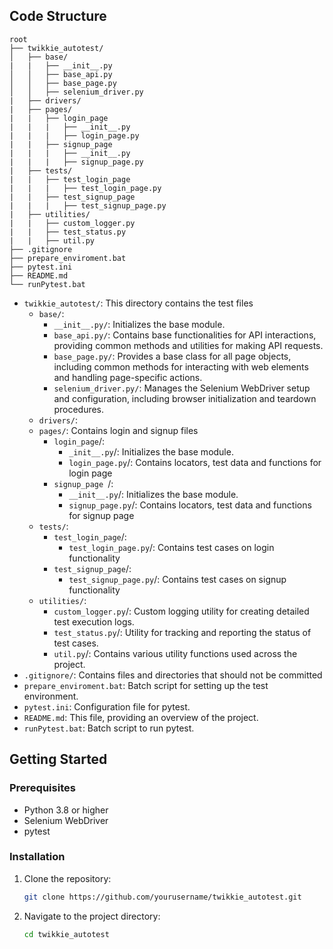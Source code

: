 ## Code Structure

```
root
├── twikkie_autotest/
│   ├── base/
|   |   ├── __init__.py
│   │   ├── base_api.py
│   │   ├── base_page.py
│   │   ├── selenium_driver.py
|   ├── drivers/
|   ├── pages/
|   |   ├── login_page
|   |   |   ├── __init__.py
|   |   |   ├── login_page.py
|   |   ├── signup_page 
|   |   |   ├── __init__.py
|   |   |   ├── signup_page.py
|   ├── tests/
|   |   ├── test_login_page
|   |   |   ├── test_login_page.py
|   |   ├── test_signup_page
|   |   |   ├── test_signup_page.py
|   ├── utilities/
|   |   ├── custom_logger.py
|   |   ├── test_status.py
|   |   ├── util.py
├── .gitignore
├── prepare_enviroment.bat
├── pytest.ini
├── README.md
└── runPytest.bat
```

- `twikkie_autotest/`: This directory contains the  test files
    - `base/`:
        - `__init__.py/`:  Initializes the base module.
        - `base_api.py/`:   Contains base functionalities for API interactions, providing common methods and utilities for making API requests.
        - `base_page.py/`:  Provides a base class for all page objects, including common methods for interacting with web elements and handling page-specific actions.
        - `selenium_driver.py/`: Manages the Selenium WebDriver setup and configuration, including browser initialization and teardown procedures.
    - `drivers/`:
    - `pages/`: Contains login and signup files
        - `login_page`/:
            - `_init__.py`/: Initializes the base module.
            - `login_page.py`/: Contains locators, test data and functions for login page
        - `signup_page `/: 
            - `__init__.py`/: Initializes the base module.
            - `signup_page.py`/: Contains locators, test data and functions for signup page
    - `tests/`:
        - `test_login_page`/:
            - `test_login_page.py`/: Contains test cases on login functionality
        - `test_signup_page`/: 
            - `test_signup_page.py`/: Contains test cases on signup functionality
    - `utilities/`:
        - `custom_logger.py`/: Custom logging utility for creating detailed test execution logs.
        - `test_status.py`/: Utility for tracking and reporting the status of test cases.
        - `util.py`/: Contains various utility functions used across the project.
- `.gitignore/`: Contains files and directories that should not be committed 
- `prepare_enviroment.bat`: Batch script for setting up the test environment.
- `pytest.ini`: Configuration file for pytest.
- `README.md`: This file, providing an overview of the project.
- `runPytest.bat`: Batch script to run pytest.


## Getting Started

### Prerequisites

- Python 3.8 or higher
- Selenium WebDriver
- pytest

### Installation

1. Clone the repository:
   ```sh
   git clone https://github.com/yourusername/twikkie_autotest.git
2. Navigate to the project directory:
   ```sh
   cd twikkie_autotest
